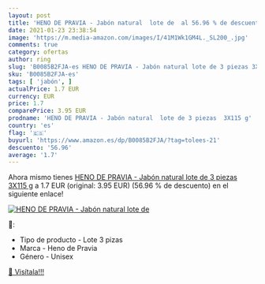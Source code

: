 ```yaml
---
layout: post
title: 'HENO DE PRAVIA - Jabón natural  lote de  al 56.96 % de descuento'
date: 2021-01-23 23:38:54
image: 'https://m.media-amazon.com/images/I/41M1Wk1GM4L._SL200_.jpg'
comments: true
category: ofertas
author: ring
slug: 'B0085B2FJA-es HENO DE PRAVIA - Jabón natural lote de 3 piezas 3X115 g'
sku: 'B0085B2FJA-es'
tags: [ 'jabón', ]
actualPrice: 1.7 EUR
currency: EUR
price: 1.7
comparePrice: 3.95 EUR
prodname: 'HENO DE PRAVIA - Jabón natural  lote de 3 piezas  3X115 g'
country: 'es'
flag: '🇪🇸'
buyurl: 'https://www.amazon.es/dp/B0085B2FJA/?tag=tolees-21'
descuento: '56.96'
average: '1.7'
---
```


Ahora mismo tienes [HENO DE PRAVIA - Jabón natural  lote de 3 piezas  3X115 g](https://www.amazon.es/dp/B0085B2FJA/?tag=tolees-21) a 1.7 EUR (original: 3.95 EUR) (56.96 %  de descuento) en el siguiente enlace!

[![HENO DE PRAVIA - Jabón natural  lote de ](https://m.media-amazon.com/images/I/41M1Wk1GM4L._SL200_.jpg)](https://www.amazon.es/dp/B0085B2FJA/?tag=tolees-21)

🔎:

- Tipo de producto - Lote 3 pizas
- Marca - Heno de Pravia
- Género - Unisex

[🛒 Visítala!!!](https://www.amazon.es/dp/B0085B2FJA/?tag=tolees-21)
